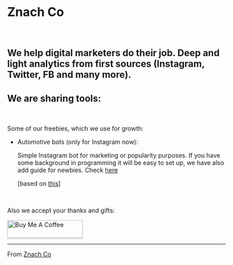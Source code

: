 # Znach Co

<br>

We help digital marketers do their job.
Deep and light analytics from first sources (Instagram, Twitter, FB and many more).
<br>
-------

We are sharing tools:
-
<br>

Some of our freebies, which we use for growth:

- Automotive bots (only for Instagram now):
    
    Simple Instagram bot for marketing or popularity purposes. If you have some background in programming it will be easy to set up, we have also add guide for newbies.
    Check <a href="https://github.com/Znach-Co/Simple-Instagram-bot">here</a>
    
    [based on <a href="https://github.com/ping/instagram_private_api">this</a>]
    


<br>

Also we accept your thanks and gifts:

<a href="https://www.buymeacoffee.com/2gcAduieV" target="_blank"><img src="https://www.buymeacoffee.com/assets/img/custom_images/orange_img.png" alt="Buy Me A Coffee" style="height: 41px !important;width: 174px !important;box-shadow: 0px 3px 2px 0px rgba(190, 190, 190, 0.5) !important;-webkit-box-shadow: 0px 3px 2px 0px rgba(190, 190, 190, 0.5) !important;" ></a>


    
------


From <a href="http://znach.co">Znach Co</a>